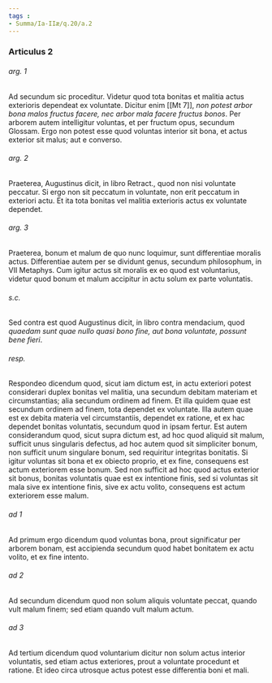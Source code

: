 ```yaml
---
tags : 
- Summa/Ia-IIæ/q.20/a.2
---
```


### Articulus 2

###### arg. 1
Ad secundum sic proceditur. Videtur quod tota bonitas et malitia actus exterioris dependeat ex voluntate. Dicitur enim [[Mt 7]], *non potest arbor bona malos fructus facere, nec arbor mala facere fructus bonos*. Per arborem autem intelligitur voluntas, et per fructum opus, secundum Glossam. Ergo non potest esse quod voluntas interior sit bona, et actus exterior sit malus; aut e converso.

###### arg. 2
Praeterea, Augustinus dicit, in libro Retract., quod non nisi voluntate peccatur. Si ergo non sit peccatum in voluntate, non erit peccatum in exteriori actu. Et ita tota bonitas vel malitia exterioris actus ex voluntate dependet.

###### arg. 3
Praeterea, bonum et malum de quo nunc loquimur, sunt differentiae moralis actus. Differentiae autem per se dividunt genus, secundum philosophum, in VII Metaphys. Cum igitur actus sit moralis ex eo quod est voluntarius, videtur quod bonum et malum accipitur in actu solum ex parte voluntatis.

###### s.c.
Sed contra est quod Augustinus dicit, in libro contra mendacium, quod *quaedam sunt quae nullo quasi bono fine, aut bona voluntate, possunt bene fieri*.

###### resp.
Respondeo dicendum quod, sicut iam dictum est, in actu exteriori potest considerari duplex bonitas vel malitia, una secundum debitam materiam et circumstantias; alia secundum ordinem ad finem. Et illa quidem quae est secundum ordinem ad finem, tota dependet ex voluntate. Illa autem quae est ex debita materia vel circumstantiis, dependet ex ratione, et ex hac dependet bonitas voluntatis, secundum quod in ipsam fertur. Est autem considerandum quod, sicut supra dictum est, ad hoc quod aliquid sit malum, sufficit unus singularis defectus, ad hoc autem quod sit simpliciter bonum, non sufficit unum singulare bonum, sed requiritur integritas bonitatis. Si igitur voluntas sit bona et ex obiecto proprio, et ex fine, consequens est actum exteriorem esse bonum. Sed non sufficit ad hoc quod actus exterior sit bonus, bonitas voluntatis quae est ex intentione finis, sed si voluntas sit mala sive ex intentione finis, sive ex actu volito, consequens est actum exteriorem esse malum.

###### ad 1
Ad primum ergo dicendum quod voluntas bona, prout significatur per arborem bonam, est accipienda secundum quod habet bonitatem ex actu volito, et ex fine intento.

###### ad 2
Ad secundum dicendum quod non solum aliquis voluntate peccat, quando vult malum finem; sed etiam quando vult malum actum.

###### ad 3
Ad tertium dicendum quod voluntarium dicitur non solum actus interior voluntatis, sed etiam actus exteriores, prout a voluntate procedunt et ratione. Et ideo circa utrosque actus potest esse differentia boni et mali.

